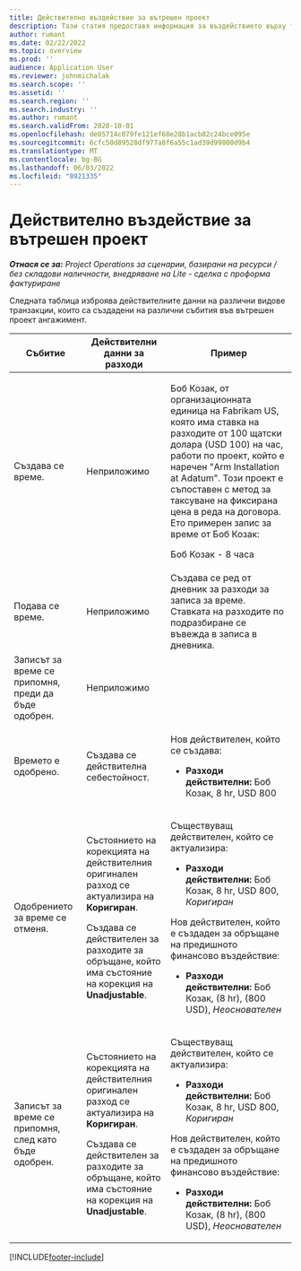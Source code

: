```yaml
---
title: Действително въздействие за вътрешен проект
description: Тази статия предоставя информация за въздействието върху таблицата "Действителни данни" при различни събития за вътрешен проект в Microsoft Dynamics 365 Project Operations.
author: rumant
ms.date: 02/22/2022
ms.topic: overview
ms.prod: ''
audience: Application User
ms.reviewer: johnmichalak
ms.search.scope: ''
ms.assetid: ''
ms.search.region: ''
ms.search.industry: ''
ms.author: rumant
ms.search.validFrom: 2020-10-01
ms.openlocfilehash: de05714c079fe121ef68e28b1acb82c24bce095e
ms.sourcegitcommit: 6cfc50d89528df977a8f6a55c1ad39d99800d9b4
ms.translationtype: MT
ms.contentlocale: bg-BG
ms.lasthandoff: 06/03/2022
ms.locfileid: "8921335"
---
```

# <a name="actuals-impact-for-an-internal-project"></a>Действително въздействие за вътрешен проект

_**Отнася се за:** Project Operations за сценарии, базирани на ресурси / без складови наличности, внедряване на Lite - сделка с проформа фактуриране_

Следната таблица изброява действителните данни на различни видове транзакции, които са създадени на различни събития във вътрешен проект ангажимент.

| Събитие | Действителни данни за разходи | Пример |
|---|---|---|
| Създава се време. | Неприложимо | <p>Боб Козак, от организационната единица на Fabrikam US, която има ставка на разходите от 100 щатски долара (USD 100) на час, работи по проект, който е наречен "Arm Installation at Adatum". Този проект е съпоставен с метод за таксуване на фиксирана цена в реда на договора. Ето примерен запис за време от Боб Козак:</p><p>Боб Козак - 8 часа</p> |
| Подава се време. | Неприложимо | Създава се ред от дневник за разходи за записа за време. Ставката на разходите по подразбиране се въвежда в записа в дневника. |
| Записът за време се припомня, преди да бъде одобрен. | Неприложимо | |
| Времето е одобрено. | Създава се действителна себестойност. | <p>Нов действителен, който се създава:</p><ul><li>**Разходи действителни:** Боб Козак, 8 hr, USD 800</li></ul> |
| Одобрението за време се отменя. | <p>Състоянието на корекцията на действителния оригинален разход се актуализира на **Коригиран**.</p><p>Създава се действителен за разходите за обръщане, който има състояние на корекция на **Unadjustable**.</p> | <p>Съществуващ действителен, който се актуализира:</p><ul><li>**Разходи действителни:** Боб Козак, 8 hr, USD 800, *Коригиран*</li></ul><p>Нов действителен, който е създаден за обръщане на предишното финансово въздействие:</p><ul><li>**Разходи действителни:** Боб Козак, (8 hr), (800 USD), *Неоснователен*</li></ul> |
| Записът за време се припомня, след като бъде одобрен. | <p>Състоянието на корекцията на действителния оригинален разход се актуализира на **Коригиран**.</p><p>Създава се действителен за разходите за обръщане, който има състояние на корекция на **Unadjustable**.</p> | <p>Съществуващ действителен, който се актуализира:</p><ul><li>**Разходи действителни:** Боб Козак, 8 hr, USD 800, *Коригиран*</li></ul><p>Нов действителен, който е създаден за обръщане на предишното финансово въздействие:</p><ul><li>**Разходи действителни:** Боб Козак, (8 hr), (800 USD), *Неоснователен*</li></ul> |

[!INCLUDE[footer-include](../includes/footer-banner.md)]
